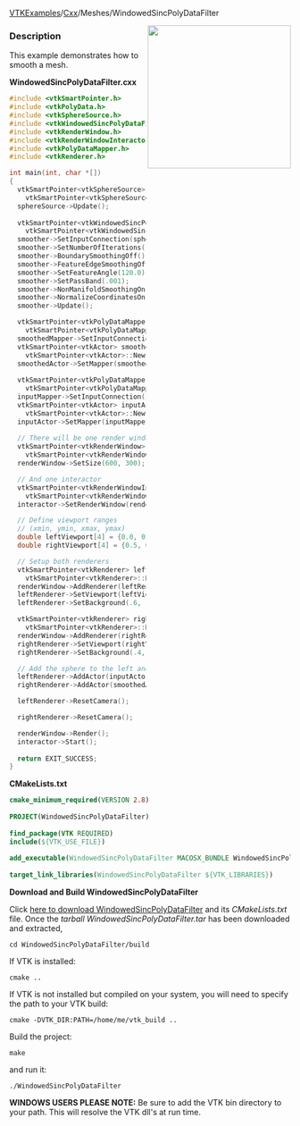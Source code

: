 [VTKExamples](/home/)/[Cxx](/Cxx)/Meshes/WindowedSincPolyDataFilter

<img align="right" src="https://github.com/lorensen/VTKExamples/blob/gh-pages/Testing/Baseline/Meshes/TestWindowedSincPolyDataFilter.png?raw=true" width="256" />

### Description
This example demonstrates how to smooth a mesh.

**WindowedSincPolyDataFilter.cxx**
```c++
#include <vtkSmartPointer.h>
#include <vtkPolyData.h>
#include <vtkSphereSource.h>
#include <vtkWindowedSincPolyDataFilter.h>
#include <vtkRenderWindow.h>
#include <vtkRenderWindowInteractor.h>
#include <vtkPolyDataMapper.h>
#include <vtkRenderer.h>

int main(int, char *[])
{
  vtkSmartPointer<vtkSphereSource> sphereSource =
    vtkSmartPointer<vtkSphereSource>::New();
  sphereSource->Update();
  
  vtkSmartPointer<vtkWindowedSincPolyDataFilter> smoother =
    vtkSmartPointer<vtkWindowedSincPolyDataFilter>::New();
  smoother->SetInputConnection(sphereSource->GetOutputPort());
  smoother->SetNumberOfIterations(15);
  smoother->BoundarySmoothingOff();
  smoother->FeatureEdgeSmoothingOff();
  smoother->SetFeatureAngle(120.0);
  smoother->SetPassBand(.001);
  smoother->NonManifoldSmoothingOn();
  smoother->NormalizeCoordinatesOn();
  smoother->Update();

  vtkSmartPointer<vtkPolyDataMapper> smoothedMapper =
    vtkSmartPointer<vtkPolyDataMapper>::New();
  smoothedMapper->SetInputConnection(smoother->GetOutputPort());
  vtkSmartPointer<vtkActor> smoothedActor =
    vtkSmartPointer<vtkActor>::New();
  smoothedActor->SetMapper(smoothedMapper);
  
  vtkSmartPointer<vtkPolyDataMapper> inputMapper =
    vtkSmartPointer<vtkPolyDataMapper>::New();
  inputMapper->SetInputConnection(sphereSource->GetOutputPort());
  vtkSmartPointer<vtkActor> inputActor =
    vtkSmartPointer<vtkActor>::New();
  inputActor->SetMapper(inputMapper);
  
  // There will be one render window
  vtkSmartPointer<vtkRenderWindow> renderWindow =
    vtkSmartPointer<vtkRenderWindow>::New();
  renderWindow->SetSize(600, 300);

  // And one interactor
  vtkSmartPointer<vtkRenderWindowInteractor> interactor =
    vtkSmartPointer<vtkRenderWindowInteractor>::New();
  interactor->SetRenderWindow(renderWindow);

  // Define viewport ranges
  // (xmin, ymin, xmax, ymax)
  double leftViewport[4] = {0.0, 0.0, 0.5, 1.0};
  double rightViewport[4] = {0.5, 0.0, 1.0, 1.0};

  // Setup both renderers
  vtkSmartPointer<vtkRenderer> leftRenderer =
    vtkSmartPointer<vtkRenderer>::New();
  renderWindow->AddRenderer(leftRenderer);
  leftRenderer->SetViewport(leftViewport);
  leftRenderer->SetBackground(.6, .5, .4);

  vtkSmartPointer<vtkRenderer> rightRenderer =
    vtkSmartPointer<vtkRenderer>::New();
  renderWindow->AddRenderer(rightRenderer);
  rightRenderer->SetViewport(rightViewport);
  rightRenderer->SetBackground(.4, .5, .6);

  // Add the sphere to the left and the cube to the right
  leftRenderer->AddActor(inputActor);
  rightRenderer->AddActor(smoothedActor);

  leftRenderer->ResetCamera();

  rightRenderer->ResetCamera();

  renderWindow->Render();
  interactor->Start();
 
  return EXIT_SUCCESS;
}
```
**CMakeLists.txt**
```cmake
cmake_minimum_required(VERSION 2.8)
 
PROJECT(WindowedSincPolyDataFilter)
 
find_package(VTK REQUIRED)
include(${VTK_USE_FILE})
 
add_executable(WindowedSincPolyDataFilter MACOSX_BUNDLE WindowedSincPolyDataFilter.cxx)
 
target_link_libraries(WindowedSincPolyDataFilter ${VTK_LIBRARIES})
```

**Download and Build WindowedSincPolyDataFilter**

Click [here to download WindowedSincPolyDataFilter](https://github.com/lorensen/VTKWikiExamplesTarballs/raw/master/WindowedSincPolyDataFilter.tar) and its *CMakeLists.txt* file.
Once the *tarball WindowedSincPolyDataFilter.tar* has been downloaded and extracted,
```
cd WindowedSincPolyDataFilter/build 
```
If VTK is installed:
```
cmake ..
```
If VTK is not installed but compiled on your system, you will need to specify the path to your VTK build:
```
cmake -DVTK_DIR:PATH=/home/me/vtk_build ..
```
Build the project:
```
make
```
and run it:
```
./WindowedSincPolyDataFilter
```
**WINDOWS USERS PLEASE NOTE:** Be sure to add the VTK bin directory to your path. This will resolve the VTK dll's at run time.

